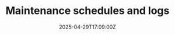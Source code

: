 ---
title: Maintenance schedules and logs
linkTitle: Maintenance schedules and logs
date: '2025-04-29T17:09:00Z'
weight: 1
description: No content
draft: false
ref: maintenance-schedules-and-logs
---